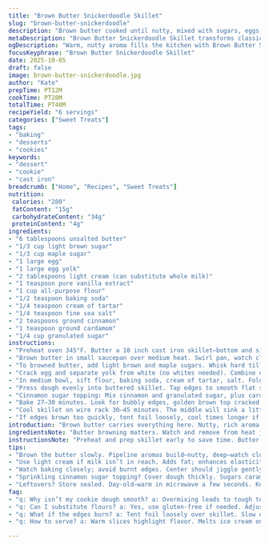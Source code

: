 ```yaml
---
title: "Brown Butter Snickerdoodle Skillet"
slug: "brown-butter-snickerdoodle"
description: "Brown butter cooked until nutty, mixed with sugars, eggs, and a touch of milk for tender dough. Fold in dry mix just enough to keep air. Skillet lined with butter before dough spread flat. Cinnamon sugar sprinkle for that crackle, baked till golden edges soften but center jiggles. Cool longer than you want—crumb firms up, melts scoop of vanilla ice cream. Modified sugars and flours for better chew. Substituted light cream for milk and maple sugar for some brown sugar. Cinnamon plus ground cardamom added to topping for warmth. Watch for aroma turning nutty brown—signals browning butter done. Adjust bake if bubbling or edges burn. Dough thick, firm, can use parchment for cleaner release."
metaDescription: "Brown Butter Snickerdoodle Skillet transforms classic flavors into a warm, nutty treat; a rich dessert that beckons with every bite"
ogDescription: "Warm, nutty aroma fills the kitchen with Brown Butter Snickerdoodle Skillet; a unique twist on a classic dessert; serves perfectly with ice cream"
focusKeyphrase: "Brown Butter Snickerdoodle Skillet"
date: 2025-10-05
draft: false
image: brown-butter-snickerdoodle.jpg
author: "Kate"
prepTime: PT12M
cookTime: PT28M
totalTime: PT40M
recipeYield: "6 servings"
categories: ["Sweet Treats"]
tags:
- "baking"
- "desserts"
- "cookies"
keywords:
- "dessert"
- "cookie"
- "cast iron"
breadcrumb: ["Home", "Recipes", "Sweet Treats"]
nutrition: 
 calories: "280"
 fatContent: "15g"
 carbohydrateContent: "34g"
 proteinContent: "4g"
ingredients:
- "6 tablespoons unsalted butter"
- "1/3 cup light brown sugar"
- "1/3 cup maple sugar"
- "1 large egg"
- "1 large egg yolk"
- "2 tablespoons light cream (can substitute whole milk)"
- "1 teaspoon pure vanilla extract"
- "1 cup all-purpose flour"
- "1/2 teaspoon baking soda"
- "1/4 teaspoon cream of tartar"
- "1/4 teaspoon fine sea salt"
- "2 teaspoons ground cinnamon"
- "1 teaspoon ground cardamom"
- "1/4 cup granulated sugar"
instructions:
- "Preheat oven 345°F. Butter a 10 inch cast iron skillet—bottom and sides—use softened butter, rub thick layer. Set aside to warm up."
- "Brown butter in small saucepan over medium heat. Swirl pan, watch closely. Butter foams, tiny brown bits float, smells nutty and deep. Remove from heat just before burning black flecks appear. Let cool 12 minutes till still warm but not hot."
- "To browned butter, add light brown and maple sugars. Whisk hard till dissolved as can without heating. Tap whisk on bowl to free sticky bits stuck in wires."
- "Crack egg and separate yolk from white (no whites needed). Combine egg and yolk to sugar butter mix. Add light cream and vanilla. Whisk till mix smooth. Break any clumps of brown sugar that linger."
- "In medium bowl, sift flour, baking soda, cream of tartar, salt. Fold dry ingredients into wet with rubber spatula, just until no streaks. Dough thick, dense. Don’t overmix or risk tough bite."
- "Press dough evenly into buttered skillet. Tap edges to smooth flat surface so it’s uniform thickness. Expect thickness about 1 inch."
- "Cinnamon sugar topping: Mix cinnamon and granulated sugar, plus cardamom for fragrance and subtle heat. Sprinkle generous layer over dough top. Save some for dusting when serving."
- "Bake 27–30 minutes. Look for bubbly edges, golden brown top cracked slightly, center jiggle when gently shaken. Don’t rely solely on timer; smell the warm cinnamon blend filling air."
- "Cool skillet on wire rack 30–45 minutes. The middle will sink a little, expected. Crumb firms up, easier slicing into wedges. If sliced too hot, looks raw and gooey, needs patience. Warm a wedge few seconds in microwave before serving, vanilla ice cream pool is essential."
- "If edges brown too quickly, tent foil loosely, cool times longer if needed. Alternative: use parchment round under dough to help remove wedges cleanly if skillet sticky."
introduction: "Brown butter carries everything here. Nutty, rich aroma fills kitchen early, key signal for success. Sugars swap: part brown replaced with maple sugar, deeper molasses hints, texture less dense than all brown. Cream over milk gives silkier dough with subtle fat boost. Folding dry in just until combined saves chew; no heavy over beating. Cinnamon topping dusted thick with cardamom cut heightens intrigue, more layered spice. Cast iron—why? Delivers even heat from edges inward, crisp bottom, soft middle. Timing varies; learn to trust eyes and touch. This isn’t a quick bar cookie. Patience after baking critical: that wait lets crumb firm without drying. Slice early, looks underdone — don’t panic. Reheat slices just before serving—melts ice cream right in. Classic snickerdoodles taken skillet route, elevated with butter technique, spices, and smart swaps—cook smarter, eat better."
ingredientsNote: "Butter browning matters. Watch and remove from heat just short of burnt. Use unsalted for control—salt added later if needed. Maple sugar swaps half brown sugar, gives moisture retention and different sweet notes; can use light brown if unavailable. Light cream instead of milk ups fat, improves dough elasticity and mouthfeel—full fat preferred, skim okay but drier. Flour sifted with baking soda and cream of tartar builds snickerdoodle’s classic tang—don’t skip acid base. Cardamom added for warmth and a hint of complexity behind cinnamon. Cinnamon sugar topping is not garnish; it adds crucial sweet spice crunch. Buttering skillet prevents sticking—important for wedges. No butter, use spray or line with parchment, but can mess with crisp edges. Egg and extra yolk add richness and chewiness—don’t omit yolk for fluffiness. Sugar ratios balance sweetness with chew, tweak based on preference."
instructionsNote: "Preheat and prep skillet early to save time. Butter spread thick, cover all surfaces to avoid stuck dough. Brown butter carefully; swirl constantly. Once deep amber, pull off—carryover heat cooks more; cooler butter improves sugar integration. Whisking sugars into warm butter helps dissolve granules, avoid gritty spots. Eggs added to cooled butter-sugar mix prevent cooking eggs prematurely. Combine dry ingredients in separate bowl; sifting aerates and mixes evenly. Folding dry gently avoids gluten overdevelopment—less tough cookie. Press dough evenly in skillet, don’t overwork surface or edges thin out. Toppings spread before bake—absorbed sugar caramelizes edges. Bake till center just set but jiggles slightly—test with gentle shake or toothpick near edge; sticky means more time. Cool fully or face gummy crumb. Reheat slices briefly for soft internal texture. Tent foil if top browns early but center raw. Learn signs rather than rely on clock; oven temps vary. Fork marks or cracks on top often signal doneness. Using cast iron skillet means edges crisp while inside tender—don’t confuse with overbake. Store cooled covered; stale if left exposed."
tips:
- "Brown the butter slowly. Pipeline aromas build—nutty, deep—watch closely. Swirl pan; prevents black flecks. Remove when amber. Let cool a bit."
- "Use light cream if milk isn’t in reach. Adds fat; enhances elasticity. Shortens baking time; dough becomes silkier. Don’t skip the yolk; adds richness."
- "Watch baking closely; avoid burnt edges. Center should jiggle gently. Aroma signals readiness, not just time. Underbake slightly, cool to firm crumble."
- "Sprinkling cinnamon sugar topping? Cover dough thickly. Sugars caramelize—don’t skimp. Save some for servings; flavor hits hard when reheated."
- "Leftovers? Store sealed. Day-old—warm in microwave a few seconds. Keeps texture; prevents crumbling. Better to slice cooled; messy if hot."
faq:
- "q: Why isn’t my cookie dough smooth? a: Overmixing leads to tough texture. Fold gently. Thicker dough is normal. Don’t worry about lumps."
- "q: Can I substitute flours? a: Yes, use gluten-free if needed. Adjust ratios maybe; watch moisture. Possible dense result; ensures flavor remains."
- "q: What if the edges burn? a: Tent foil loosely over skillet. Slow down bake time. If center still jiggly, extend without fear; watch carefully."
- "q: How to serve? a: Warm slices highlight flavor. Melts ice cream on hot bites. Reheat in small increments. Avoid drying out; check often."

---
```


